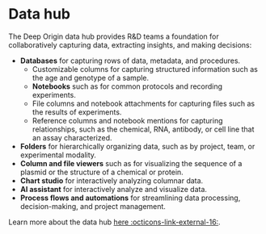# Data hub

The Deep Origin data hub provides R&D teams a foundation for collaboratively capturing data, extracting insights, and making decisions:

- **Databases** for capturing rows of data, metadata, and procedures.
  - Customizable columns for capturing structured information such as the age and genotype of a sample.
  - **Notebooks** such as for common protocols and recording experiments.
  - File columns and notebook attachments for capturing files such as the results of experiments.
  - Reference columns and notebook mentions for capturing relationships, such as the chemical, RNA, antibody, or cell line that an assay characterized.
- **Folders** for hierarchically organizing data, such as by project, team, or experimental modality.
- **Column and file viewers** such as for visualizing the sequence of a plasmid or the structure of a chemical or protein.
- **Chart studio** for interactively analyzing columnar data.
- **AI assistant** for interactively analyze and visualize data.
- **Process flows and automations** for streamlining data processing, decision-making, and project management.

Learn more about the data hub [here :octicons-link-external-16:](https://docs.deeporigin.io/docs/os/data-hub).
